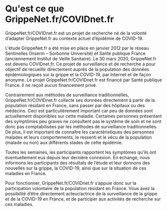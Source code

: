 



# Qu'est ce que GrippeNet.fr/COVIDnet.fr

GrippeNet.fr/COVIDnet.fr est un projet de recherche né de la volonté d’adapter GrippeNet.fr au contexte actuel d’épidémie de COVID-19. 

L'étude GrippeNet.fr a été mise en place en janvier 2012 par le réseau Sentinelles (Inserm – Sorbonne Université) et Santé publique France (anciennement Institut de Veille Sanitaire). Le 30 mars 2020, GrippeNet.fr est devenu COVIDnet.fr. Ce projet de surveillance et de recherche a pour objectif de recueillir directement auprès de la population des données épidémiologiques sur la grippe et la COVID-19, par Internet et de façon anonyme. Le projet GrippeNet.fr/COVIDnet.fr est financé par Santé publique France. Il ne reçoit aucun financement privé.

Contrairement aux méthodes de surveillance traditionnelles, GrippeNet.fr/COVIDnet.fr collecte ses données directement à partir de la population résidant en France, sans passer par des hôpitaux ou des médecins. Ceci est particulièrement important car peu de données sont actuellement disponibles  sur cette maladie. Certaines personnes présentant des symptômes peu graves ne consultent pas le système de soin et ne sont donc pas comptabilisées par les méthodes de surveillance traditionnelles. De plus, il est important de connaître les caractéristiques des personnes malades et leurs comportements, le ressenti et le vécu de la population (malade ou non) aux différents stades de cette épidémie.

Toutes les semaines, les participants rapportent les symptômes qu’ils ont éventuellement eus depuis leur dernière connexion. En échange, nous informons les participants des résultats de l’étude et leur donnons des nouvelles sur la grippe, la COVID-19, ainsi que sur la situation de ces maladies en France.

Pour fonctionner, GrippeNet.fr/COVIDnet.fr s’appuie donc sur la participation volontaire de la population résidant en France. Vous avez la possibilité d’être directement acteur/actrice de la surveillance de la grippe et de la COVID-19 en France, et de participer aux activités de recherche sur ces maladies.